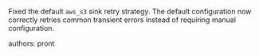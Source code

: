 Fixed the default `aws_s3` sink retry strategy.
The default configuration now correctly retries common transient errors instead of requiring manual configuration.

authors: pront
